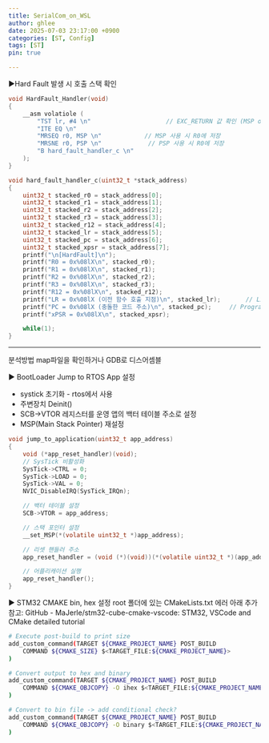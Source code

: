 ```yaml
---
title: SerialCom_on_WSL
author: ghlee
date: 2025-07-03 23:17:00 +0900
categories: [ST, Config]
tags: [ST]
pin: true

---
```


▶Hard Fault 발생 시 호출 스택 확인

```c
void HardFault_Handler(void)
{
    __asm volatiole (
        "TST lr, #4 \n"                     // EXC_RETURN 값 확인 (MSP or PSP 사용 여부)
        "ITE EQ \n"                        
        "MRSEQ r0, MSP \n"            // MSP 사용 시 R0에 저장
        "MRSNE r0, PSP \n"             // PSP 사용 시 R0에 저장
        "B hard_fault_handler_c \n"
    );
}
```

```c
void hard_fault_handler_c(uint32_t *stack_address) 
{
    uint32_t stacked_r0 = stack_address[0];
    uint32_t stacked_r1 = stack_address[1];
    uint32_t stacked_r2 = stack_address[2];
    uint32_t stacked_r3 = stack_address[3];
    uint32_t stacked_r12 = stack_address[4];
    uint32_t stacked_lr = stack_address[5];
    uint32_t stacked_pc = stack_address[6];
    uint32_t stacked_xpsr = stack_address[7];
    printf("\n[HardFault]\n");
    printf("R0 = 0x%08lX\n", stacked_r0);
    printf("R1 = 0x%08lX\n", stacked_r1);
    printf("R2 = 0x%08lX\n", stacked_r2);
    printf("R3 = 0x%08lX\n", stacked_r3);
    printf("R12 = 0x%08lX\n", stacked_r12);
    printf("LR = 0x%08lX (이전 함수 호출 지점)\n", stacked_lr);       // Link Register - 이전 함수 호출 지점(복귀 주소)을 저장하는 레지스터: LR값(이전 함수 호출 지점)
    printf("PC = 0x%08lX (충돌한 코드 주소)\n", stacked_pc);     // Program Counter -  현재 실행중인 명령어의 주소를 가리키는 레지스터: HardFault 발생 시 PC값
    printf("xPSR = 0x%08lX\n", stacked_xpsr);

    while(1);
}
```
---------------
분석방법 map파일을 확인하거나 GDB로 디스어셈블




▶ BootLoader Jump to RTOS App 설정

- systick 초기화 - rtos에서 사용
- 주변장치 Deinit()
- SCB->VTOR 레지스터를 운영 앱의 백터 테이블 주소로 설정
- MSP(Main Stack Pointer) 재설정

```c
void jump_to_application(uint32_t app_address)
{
    void (*app_reset_handler)(void);
    // SysTick 비활성화
    SysTick->CTRL = 0;
    SysTick->LOAD = 0;
    SysTick->VAL = 0;
    NVIC_DisableIRQ(SysTick_IRQn);

    // 백터 테이블 설정
    SCB->VTOR = app_address;

    // 스택 포인터 설정
    __set_MSP(*(volatile uint32_t *)app_address);

    // 리셋 핸들러 주소
    app_reset_handler = (void (*)(void))(*(volatile uint32_t *)(app_address+4));

    // 어플리캐이션 실행
    app_reset_handler();
}
```

▶ STM32 CMAKE bin, hex 설정
root 폴더에 있는 CMakeLists.txt 에러 아래 추가
참고: GitHub - MaJerle/stm32-cube-cmake-vscode: STM32, VSCode and CMake detailed tutorial
 
```bash
# Execute post-build to print size
add_custom_command(TARGET ${CMAKE_PROJECT_NAME} POST_BUILD
    COMMAND ${CMAKE_SIZE} $<TARGET_FILE:${CMAKE_PROJECT_NAME}>
)

# Convert output to hex and binary
add_custom_command(TARGET ${CMAKE_PROJECT_NAME} POST_BUILD
    COMMAND ${CMAKE_OBJCOPY} -O ihex $<TARGET_FILE:${CMAKE_PROJECT_NAME}> ${CMAKE_PROJECT_NAME}.hex
)

# Convert to bin file -> add conditional check?
add_custom_command(TARGET ${CMAKE_PROJECT_NAME} POST_BUILD
    COMMAND ${CMAKE_OBJCOPY} -O binary $<TARGET_FILE:${CMAKE_PROJECT_NAME}> ${CMAKE_PROJECT_NAME}.bin
)
```



